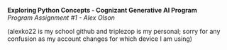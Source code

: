 **Exploring Python Concepts - Cognizant Generative AI Program** <br />
*Program Assignment #1 - Alex Olson* <br />

(alexko22 is my school github and triplezop is my personal; sorry for any confusion as my account changes for which device I am using) <br />


